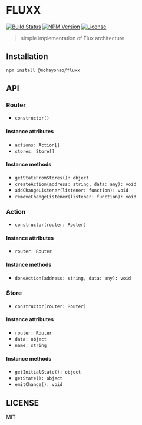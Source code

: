 # FLUXX
[![Build Status](http://img.shields.io/travis/mohayonao/fluxx.svg?style=flat-square)](https://travis-ci.org/mohayonao/fluxx)
[![NPM Version](http://img.shields.io/npm/v/@mohayonao/fluxx.svg?style=flat-square)](https://www.npmjs.org/package/@mohayonao/fluxx)
[![License](http://img.shields.io/badge/license-MIT-brightgreen.svg?style=flat-square)](http://mohayonao.mit-license.org/)

> simple implementation of Flux architecture

## Installation

```
npm install @mohayonao/fluxx
```

## API
### Router
- `constructor()`

#### Instance attributes
- `actions: Action[]`
- `stores: Store[]`

#### Instance methods
- `getStateFromStores(): object`
- `createAction(address: string, data: any): void`
- `addChangeListener(listener: function): void`
- `removeChangeListener(listener: function): void`

### Action
- `constructor(router: Router)`

#### Instance attributes
- `router: Router`

#### Instance methods
- `doneAction(address: string, data: any): void`

### Store
- `constructor(router: Router)`

#### Instance attributes
- `router: Router`
- `data: object`
- `name: string`

#### Instance methods
- `getInitialState(): object`
- `getState(): object`
- `emitChange(): void`

## LICENSE
MIT

